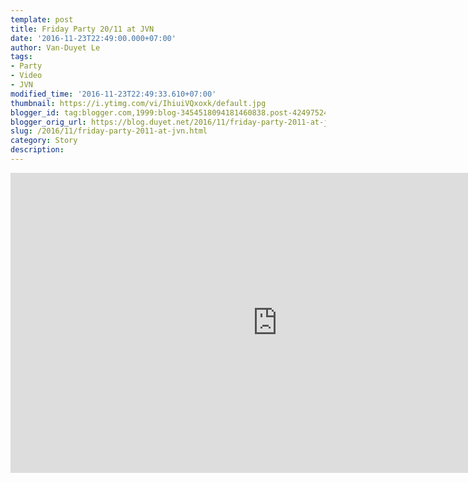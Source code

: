 ```yaml
---
template: post
title: Friday Party 20/11 at JVN
date: '2016-11-23T22:49:00.000+07:00'
author: Van-Duyet Le
tags:
- Party
- Video
- JVN
modified_time: '2016-11-23T22:49:33.610+07:00'
thumbnail: https://i.ytimg.com/vi/IhiuiVQxoxk/default.jpg
blogger_id: tag:blogger.com,1999:blog-3454518094181460838.post-4249752427932670974
blogger_orig_url: https://blog.duyet.net/2016/11/friday-party-2011-at-jvn.html
slug: /2016/11/friday-party-2011-at-jvn.html
category: Story
description: 
---
```


<center><iframe allowfullscreen="" frameborder="0" height="480" src="https://www.youtube.com/embed/IhiuiVQxoxk?rel=0" width="853"></iframe></center>